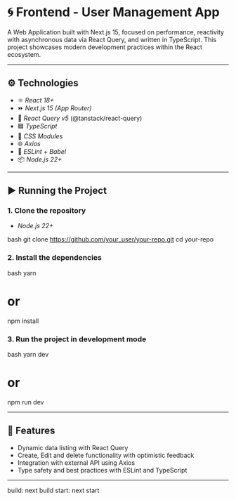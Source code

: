 # 🌀 Frontend - User Management App

A Web Application built with Next.js 15, focused on performance, reactivity with asynchronous data via React Query, and written in TypeScript. This project showcases modern development practices within the React ecosystem.

---

## ⚙️ Technologies

- ⚛️ *React 18+*
- ⏩ *Next.js 15 (App Router)*
- 🧠 *React Query v5* (@tanstack/react-query)
- 🟦 *TypeScript*
- 💅 *CSS Modules*
- 🌐 *Axios*
- 🧩 *ESLint* + *Babel*
- 📦 *Node.js 22+*

---

## ▶️ Running the Project

### 1. Clone the repository

- *Node.js 22+* 

bash
git clone https://github.com/your_user/your-repo.git
cd your-repo


### 2. Install the dependencies

bash
yarn
# or
npm install


### 3. Run the project in development mode

bash
yarn dev
# or
npm run dev


---

## 🎯 Features

- Dynamic data listing with React Query
- Create, Edit and delete functionality with optimistic feedback 
- Integration with external API using Axios
- Type safety and best practices with ESLint and TypeScript

---



build: next build
start: next start
